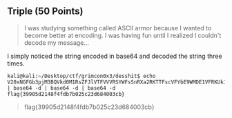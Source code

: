 
## Triple (50 Points)

> I was studying something called ASCII armor because I wanted to become better at encoding. I was having fun until I realized I couldn't decode my message... 

I simply noticed the string encoded in base64 and decoded the string three times.

```
kali@kali:~/Desktop/ctf/grimcon0x3/desshit$ echo V20xNGFGb3pjM3BQVkd0M1RsZFJlVTFVVVRSYWFsSnRXa2RKTTFscVFYbE9WMDE1VFRKUk1rOUVVWGROUkU1cVdXNHdQUT09 | base64 -d | base64 -d | base64 -d
flag{39905d2148f4fdb7b025c23d684003cb}
```

> flag{39905d2148f4fdb7b025c23d684003cb}